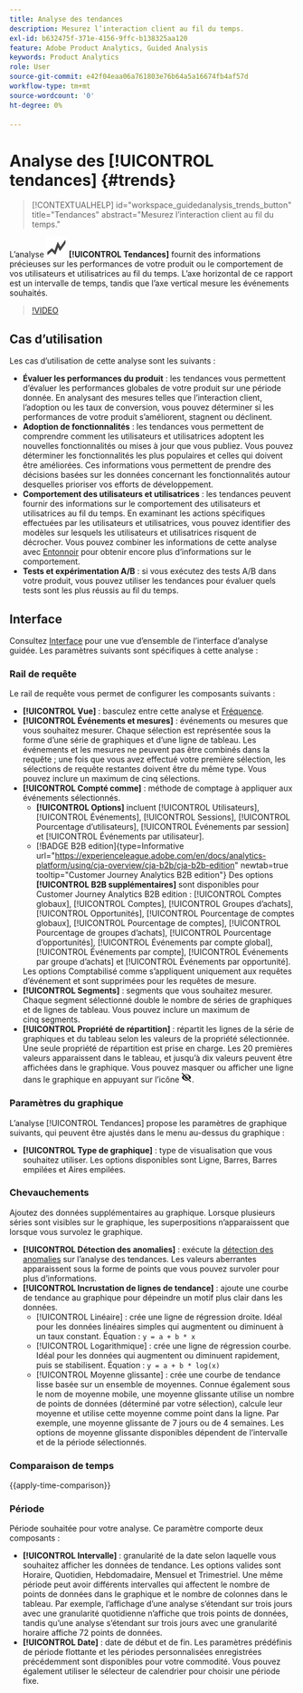 ```yaml
---
title: Analyse des tendances
description: Mesurez l’interaction client au fil du temps.
exl-id: b632475f-371e-4156-9ffc-b138325aa120
feature: Adobe Product Analytics, Guided Analysis
keywords: Product Analytics
role: User
source-git-commit: e42f04eaa06a761803e76b64a5a16674fb4af57d
workflow-type: tm+mt
source-wordcount: '0'
ht-degree: 0%

---
```


# Analyse des [!UICONTROL tendances] {#trends}

<!-- markdownlint-disable MD034 -->

>[!CONTEXTUALHELP]
>id="workspace_guidedanalysis_trends_button"
>title="Tendances"
>abstract="Mesurez l’interaction client au fil du temps."

<!-- markdownlint-enable MD034 -->

L’analyse ![GraphTrend](/help/assets/icons/GraphTrend.svg) **[!UICONTROL Tendances]** fournit des informations précieuses sur les performances de votre produit ou le comportement de vos utilisateurs et utilisatrices au fil du temps. L’axe horizontal de ce rapport est un intervalle de temps, tandis que l’axe vertical mesure les événements souhaités.


>[!VIDEO](https://video.tv.adobe.com/v/3421666/?quality=12&learn=on)

## Cas d’utilisation

Les cas d’utilisation de cette analyse sont les suivants :

* **Évaluer les performances du produit** : les tendances vous permettent d’évaluer les performances globales de votre produit sur une période donnée. En analysant des mesures telles que l’interaction client, l’adoption ou les taux de conversion, vous pouvez déterminer si les performances de votre produit s’améliorent, stagnent ou déclinent.
* **Adoption de fonctionnalités** : les tendances vous permettent de comprendre comment les utilisateurs et utilisatrices adoptent les nouvelles fonctionnalités ou mises à jour que vous publiez. Vous pouvez déterminer les fonctionnalités les plus populaires et celles qui doivent être améliorées. Ces informations vous permettent de prendre des décisions basées sur les données concernant les fonctionnalités autour desquelles prioriser vos efforts de développement.
* **Comportement des utilisateurs et utilisatrices** : les tendances peuvent fournir des informations sur le comportement des utilisateurs et utilisatrices au fil du temps. En examinant les actions spécifiques effectuées par les utilisateurs et utilisatrices, vous pouvez identifier des modèles sur lesquels les utilisateurs et utilisatrices risquent de décrocher. Vous pouvez combiner les informations de cette analyse avec [Entonnoir](funnel.md) pour obtenir encore plus d’informations sur le comportement.
* **Tests et expérimentation A/B** : si vous exécutez des tests A/B dans votre produit, vous pouvez utiliser les tendances pour évaluer quels tests sont les plus réussis au fil du temps.

## Interface

Consultez [Interface](../overview.md#interface) pour une vue d’ensemble de l’interface d’analyse guidée. Les paramètres suivants sont spécifiques à cette analyse :

### Rail de requête

Le rail de requête vous permet de configurer les composants suivants :

* **[!UICONTROL Vue]** : basculez entre cette analyse et [Fréquence](frequency.md).
* **[!UICONTROL Événements et mesures]** : événements ou mesures que vous souhaitez mesurer. Chaque sélection est représentée sous la forme d’une série de graphiques et d’une ligne de tableau. Les événements et les mesures ne peuvent pas être combinés dans la requête ; une fois que vous avez effectué votre première sélection, les sélections de requête restantes doivent être du même type. Vous pouvez inclure un maximum de cinq sélections.
* **[!UICONTROL Compté comme]** : méthode de comptage à appliquer aux événements sélectionnés. <ul><li>**[!UICONTROL Options]** incluent [!UICONTROL Utilisateurs], [!UICONTROL Événements], [!UICONTROL Sessions], [!UICONTROL Pourcentage d’utilisateurs], [!UICONTROL Événements par session] et [!UICONTROL Événements par utilisateur].</li><li>[!BADGE B2B edition]{type=Informative url="https://experienceleague.adobe.com/en/docs/analytics-platform/using/cja-overview/cja-b2b/cja-b2b-edition" newtab=true tooltip="Customer Journey Analytics B2B edition"} Des options **[!UICONTROL B2B supplémentaires]** sont disponibles pour Customer Journey Analytics B2B edition : [!UICONTROL Comptes globaux], [!UICONTROL Comptes], [!UICONTROL Groupes d’achats], [!UICONTROL Opportunités], [!UICONTROL Pourcentage de comptes globaux], [!UICONTROL Pourcentage de comptes], [!UICONTROL Pourcentage de groupes d’achats], [!UICONTROL Pourcentage d’opportunités], [!UICONTROL Événements par compte global], [!UICONTROL Événements par compte], [!UICONTROL Événements par groupe d’achats] et [!UICONTROL Événements par opportunité].</li></ul>Les options Comptabilisé comme s’appliquent uniquement aux requêtes d’événement et sont supprimées pour les requêtes de mesure.
* **[!UICONTROL Segments]** : segments que vous souhaitez mesurer. Chaque segment sélectionné double le nombre de séries de graphiques et de lignes de tableau. Vous pouvez inclure un maximum de cinq segments.
* **[!UICONTROL Propriété de répartition]** : répartit les lignes de la série de graphiques et du tableau selon les valeurs de la propriété sélectionnée. Une seule propriété de répartition est prise en charge. Les 20 premières valeurs apparaissent dans le tableau, et jusqu’à dix valeurs peuvent être affichées dans le graphique. Vous pouvez masquer ou afficher une ligne dans le graphique en appuyant sur l’icône ![Icône afficher/masquer](../assets/hide-in-chart.png).

### Paramètres du graphique

L’analyse [!UICONTROL Tendances] propose les paramètres de graphique suivants, qui peuvent être ajustés dans le menu au-dessus du graphique :

* **[!UICONTROL Type de graphique]** : type de visualisation que vous souhaitez utiliser. Les options disponibles sont Ligne, Barres, Barres empilées et Aires empilées.

### Chevauchements

Ajoutez des données supplémentaires au graphique. Lorsque plusieurs séries sont visibles sur le graphique, les superpositions n’apparaissent que lorsque vous survolez le graphique.

* **[!UICONTROL Détection des anomalies]** : exécute la [détection des anomalies](/help/analysis-workspace/c-anomaly-detection/anomaly-detection.md) sur l’analyse des tendances. Les valeurs aberrantes apparaissent sous la forme de points que vous pouvez survoler pour plus d’informations.
* **[!UICONTROL Incrustation de lignes de tendance]** : ajoute une courbe de tendance au graphique pour dépeindre un motif plus clair dans les données.
   * [!UICONTROL Linéaire] : crée une ligne de régression droite. Idéal pour les données linéaires simples qui augmentent ou diminuent à un taux constant. Équation : `y = a + b * x`
   * [!UICONTROL Logarithmique] : crée une ligne de régression courbe. Idéal pour les données qui augmentent ou diminuent rapidement, puis se stabilisent. Équation : `y = a + b * log(x)`
   * [!UICONTROL Moyenne glissante] : crée une courbe de tendance lisse basée sur un ensemble de moyennes. Connue également sous le nom de moyenne mobile, une moyenne glissante utilise un nombre de points de données (déterminé par votre sélection), calcule leur moyenne et utilise cette moyenne comme point dans la ligne. Par exemple, une moyenne glissante de 7 jours ou de 4 semaines. Les options de moyenne glissante disponibles dépendent de l’intervalle et de la période sélectionnés.

### Comparaison de temps

{{apply-time-comparison}}


### Période

Période souhaitée pour votre analyse. Ce paramètre comporte deux composants :

* **[!UICONTROL Intervalle]** : granularité de la date selon laquelle vous souhaitez afficher les données de tendance. Les options valides sont Horaire, Quotidien, Hebdomadaire, Mensuel et Trimestriel. Une même période peut avoir différents intervalles qui affectent le nombre de points de données dans le graphique et le nombre de colonnes dans le tableau. Par exemple, l’affichage d’une analyse s’étendant sur trois jours avec une granularité quotidienne n’affiche que trois points de données, tandis qu’une analyse s’étendant sur trois jours avec une granularité horaire affiche 72 points de données.
* **[!UICONTROL Date]** : date de début et de fin. Les paramètres prédéfinis de période flottante et les périodes personnalisées enregistrées précédemment sont disponibles pour votre commodité. Vous pouvez également utiliser le sélecteur de calendrier pour choisir une période fixe.


<!--

## Example

See below for an example of the analysis.

![Trends compare](../assets/trends-compare.png)

-->